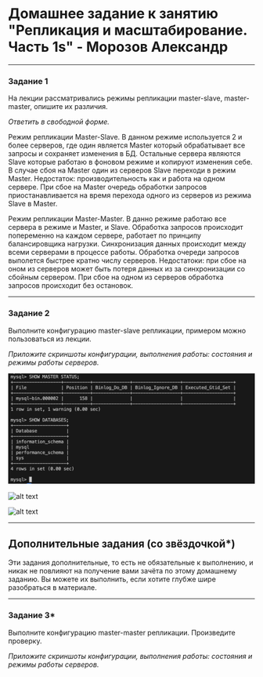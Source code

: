 # Домашнее задание к занятию "Репликация и масштабирование. Часть 1s" - Морозов Александр

---

### Задание 1

На лекции рассматривались режимы репликации master-slave, master-master, опишите их различия.

*Ответить в свободной форме.*

Режим репликации Master-Slave.
В данном режиме используется 2 и более серверов, где один является Master который обрабатывает все запросы и сохраняет изменения в БД. Остальные сервера являются Slave которые работаю в фоновом режиме и копируют изменения себе. В случае сбоя на Master один из серверов Slave переходи в режим Master. Недостаток: производительность как и работа на одном сервере. При сбое на Master очередь обработки запросов приостанавливается на время перехода одного из серверов из режима Slave в Master. 

Режим репликации Master-Master.
В данно режиме работаю все сервера в режиме и Master, и Slave. Обработка запросов происходит попеременно на каждом сервере, работает по принципу балансировщика нагрузки. Синхронизация данных происходит между всеми серверами в процессе работы. Обработка очереди запросов выполется быстрее кратно числу серверов. Недостатоки: при сбое на оном из серверов может быть потеря данных из за синхронизации со сбойным сервером. При сбое на одном из серверов обработка запросов происходит без остановок.

---

### Задание 2

Выполните конфигурацию master-slave репликации, примером можно пользоваться из лекции.

*Приложите скриншоты конфигурации, выполнения работы: состояния и режимы работы серверов.*

![alt text](https://github.com/Mars12121/hw-12-06/blob/main/img/1.png)

![alt text](https://github.com/Mars12121/hw-12-05/blob/main/img/2.png)

![alt text](https://github.com/Mars12121/hw-12-05/blob/main/img/3.png)

---

## Дополнительные задания (со звёздочкой*)
Эти задания дополнительные, то есть не обязательные к выполнению, и никак не повлияют на получение вами зачёта по этому домашнему заданию. Вы можете их выполнить, если хотите глубже шире разобраться в материале.

---

### Задание 3* 

Выполните конфигурацию master-master репликации. Произведите проверку.

*Приложите скриншоты конфигурации, выполнения работы: состояния и режимы работы серверов.*